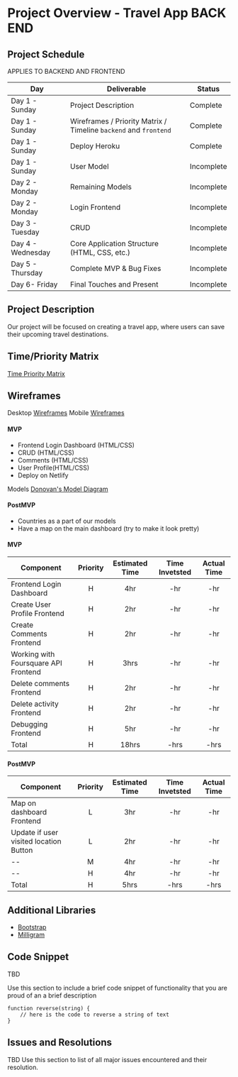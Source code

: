 # Project Overview - Travel App BACK END 

## Project Schedule

APPLIES TO BACKEND AND FRONTEND 

|  Day | Deliverable | Status
|---|---| ---|
|Day 1 - Sunday| Project Description | Complete
|Day 1 - Sunday| Wireframes / Priority Matrix / Timeline `backend` and `frontend`| Complete
|Day 1 - Sunday| Deploy Heroku | Complete
|Day 1 - Sunday| User Model | Incomplete
|Day 2 - Monday| Remaining Models | Incomplete
|Day 2 - Monday| Login Frontend | Incomplete
|Day 3 - Tuesday| CRUD | Incomplete
|Day 4 - Wednesday| Core Application Structure (HTML, CSS, etc.) | Incomplete
|Day 5 - Thursday| Complete MVP & Bug Fixes | Incomplete
|Day 6- Friday| Final Touches and Present | Incomplete

## Project Description

Our project will be focused on creating a travel app, where users can save their upcoming travel destinations. 


## Time/Priority Matrix 

[Time Priority Matrix](https://res.cloudinary.com/stephaniev/image/upload/v1598241331/P3_-_Time_Priority_Matrix_x3jsgr.png)

## Wireframes 
Desktop [Wireframes](https://res.cloudinary.com/techhire/image/upload/v1598211291/Vacation_-_Social_Platform_Desktop_uduwbw.png) 
Mobile [Wireframes](https://res.cloudinary.com/techhire/image/upload/v1598211300/Vacation_-_Social_Platform_Mobile_nzu6p3.png) 

#### MVP

- Frontend Login Dashboard (HTML/CSS)
- CRUD (HTML/CSS)
- Comments (HTML/CSS)
- User Profile(HTML/CSS)
- Deploy on Netlify

Models [Donovan's Model Diagram](https://res.cloudinary.com/techhire/image/upload/v1598206213/image_10_p5yeha.png) 

#### PostMVP 

- Countries as a part of our models
- Have a map on the main dashboard (try to make it look pretty)


#### MVP
| Component | Priority | Estimated Time | Time Invetsted | Actual Time |
| --- | :---: |  :---: | :---: | :---: |
| Frontend Login Dashboard | H | 4hr | -hr | -hr|
| Create User Profile Frontend | H | 2hr | -hr | -hr|
| Create Comments Frontend | H | 2hr | -hr | -hr|
| Working with Foursquare API Frontend | H | 3hrs| -hr | -hr |
| Delete comments Frontend | H | 2hr | -hr | -hr|
| Delete activity Frontend| H | 2hr | -hr | -hr|
| Debugging Frontend | H | 5hr | -hr | -hr|
| Total | H | 18hrs| -hrs | -hrs |

#### PostMVP
| Component | Priority | Estimated Time | Time Invetsted | Actual Time |
| --- | :---: |  :---: | :---: | :---: |
| Map on dashboard Frontend| L | 3hr | -hr | -hr|
| Update if user visited location Button| L | 2hr | -hr | -hr|
| --| M | 4hr | -hr | -hr|
| -- | H | 4hr | -hr | -hr|
| Total | H | 5hrs| -hrs | -hrs |

## Additional Libraries
- [Bootstrap](https://getbootstrap.com/) 
- [Milligram](https://cdnjs.com/libraries/milligram)
 

## Code Snippet

TBD

Use this section to include a brief code snippet of functionality that you are proud of an a brief description  

```
function reverse(string) {
	// here is the code to reverse a string of text
}
```

## Issues and Resolutions

TBD
 Use this section to list of all major issues encountered and their resolution.

